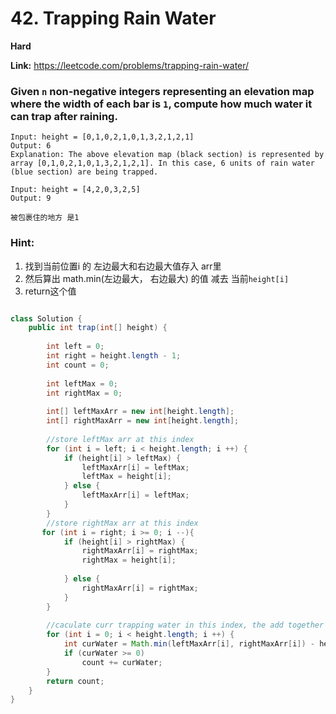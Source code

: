 

# 42. Trapping Rain Water



**Hard**

**Link:** https://leetcode.com/problems/trapping-rain-water/

### Given `n` non-negative integers representing an elevation map where the width of each bar is `1`, compute how much water it can trap after raining.

```
Input: height = [0,1,0,2,1,0,1,3,2,1,2,1]
Output: 6
Explanation: The above elevation map (black section) is represented by array [0,1,0,2,1,0,1,3,2,1,2,1]. In this case, 6 units of rain water (blue section) are being trapped.

Input: height = [4,2,0,3,2,5]
Output: 9

被包裹住的地方 是1

```

### Hint:
1. 找到当前位置i 的 左边最大和右边最大值存入 arr里
2. 然后算出 math.min(左边最大， 右边最大) 的值 减去 当前`height[i]`
3. return这个值

```java

class Solution {
    public int trap(int[] height) {
        
        int left = 0;
        int right = height.length - 1;
        int count = 0;
        
        int leftMax = 0;
        int rightMax = 0;
        
        int[] leftMaxArr = new int[height.length];
        int[] rightMaxArr = new int[height.length];
    
        //store leftMax arr at this index
        for (int i = left; i < height.length; i ++) {
            if (height[i] > leftMax) {
                leftMaxArr[i] = leftMax;
                leftMax = height[i];
            } else {
                leftMaxArr[i] = leftMax;
            }
        }
        //store rightMax arr at this index
       for (int i = right; i >= 0; i --){
            if (height[i] > rightMax) {
                rightMaxArr[i] = rightMax;
                rightMax = height[i];
                
            } else {
                rightMaxArr[i] = rightMax;
            }
        }
        
        //caculate curr trapping water in this index, the add together
        for (int i = 0; i < height.length; i ++) {
            int curWater = Math.min(leftMaxArr[i], rightMaxArr[i]) - height[i];
            if (curWater >= 0)
                count += curWater;
        }
        return count;
    }
}


```

